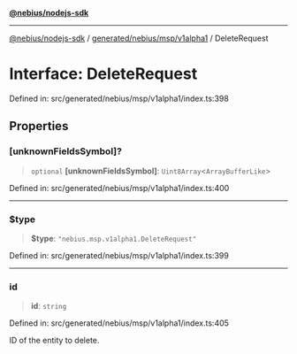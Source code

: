 [**@nebius/nodejs-sdk**](../../../../../README.md)

***

[@nebius/nodejs-sdk](../../../../../README.md) / [generated/nebius/msp/v1alpha1](../README.md) / DeleteRequest

# Interface: DeleteRequest

Defined in: src/generated/nebius/msp/v1alpha1/index.ts:398

## Properties

### \[unknownFieldsSymbol\]?

> `optional` **\[unknownFieldsSymbol\]**: `Uint8Array`\<`ArrayBufferLike`\>

Defined in: src/generated/nebius/msp/v1alpha1/index.ts:400

***

### $type

> **$type**: `"nebius.msp.v1alpha1.DeleteRequest"`

Defined in: src/generated/nebius/msp/v1alpha1/index.ts:399

***

### id

> **id**: `string`

Defined in: src/generated/nebius/msp/v1alpha1/index.ts:405

ID of the entity to delete.
